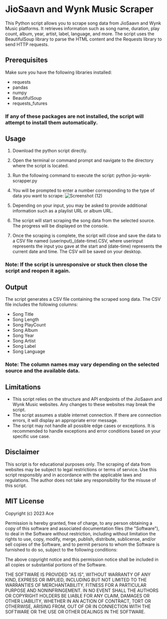 # JioSaavn and Wynk Music Scraper
This Python script allows you to scrape song data from JioSaavn and Wynk Music platforms. It retrieves information such as song name, duration, play count, album, year, artist, label, language, and more. The script uses the BeautifulSoup library to parse the HTML content and the Requests library to send HTTP requests.

## Prerequisites
Make sure you have the following libraries installed:
* requests
* pandas
* numpy
* BeautifulSoup
* requests_futures

### If any of these packages are not installed, the script will attempt to install them automatically.

## Usage
1. Download the python script directly.

2. Open the terminal or command prompt and navigate to the directory where the script is located.

3. Run the following command to execute the script:
python jio-wynk-scrapper.py

4. You will be prompted to enter a number corresponding to the type of data you want to scrape:
![Screenshot (12)](https://github.com/aceisreal/jio-wynk-scrapper/assets/42153415/d03ef511-452b-423a-8192-a845f0a98375)

5. Depending on your input, you may be asked to provide additional information such as a playlist URL or album URL.

6. The script will start scraping the song data from the selected source. The progress will be displayed on the console.

7. Once the scraping is complete, the script will close and save the data to a CSV file named (userinput)_(date-time).CSV, where userinput represents the input you gave at the start and (date-time) represents the current date and time. The CSV will be saved on your desktop.

### Note: If the script is unresponsive or stuck then close the script and reopen it again.

## Output
The script generates a CSV file containing the scraped song data. The CSV file includes the following columns:

* Song Title
* Song Length
* Song PlayCount
* Song Album
* Song Year
* Song Artist
* Song Label
* Song Language

### Note: The column names may vary depending on the selected source and the available data.

## Limitations
* This script relies on the structure and API endpoints of the JioSaavn and Wynk Music websites. Any changes to these websites may break the script.
* The script assumes a stable internet connection. If there are connection errors, it will display an appropriate error message.
* The script may not handle all possible edge cases or exceptions. It is recommended to handle exceptions and error conditions based on your specific use case.


## Disclaimer
This script is for educational purposes only. The scraping of data from websites may be subject to legal restrictions or terms of service. Use this script responsibly and in accordance with the applicable laws and regulations. The author does not take any responsibility for the misuse of this script.

## MIT License

Copyright (c) 2023 Ace

Permission is hereby granted, free of charge, to any person obtaining a copy
of this software and associated documentation files (the "Software"), to deal
in the Software without restriction, including without limitation the rights
to use, copy, modify, merge, publish, distribute, sublicense, and/or sell
copies of the Software, and to permit persons to whom the Software is
furnished to do so, subject to the following conditions:

The above copyright notice and this permission notice shall be included in all
copies or substantial portions of the Software.

THE SOFTWARE IS PROVIDED "AS IS", WITHOUT WARRANTY OF ANY KIND, EXPRESS OR
IMPLIED, INCLUDING BUT NOT LIMITED TO THE WARRANTIES OF MERCHANTABILITY,
FITNESS FOR A PARTICULAR PURPOSE AND NONINFRINGEMENT. IN NO EVENT SHALL THE
AUTHORS OR COPYRIGHT HOLDERS BE LIABLE FOR ANY CLAIM, DAMAGES OR OTHER
LIABILITY, WHETHER IN AN ACTION OF CONTRACT, TORT OR OTHERWISE, ARISING FROM,
OUT OF OR IN CONNECTION WITH THE SOFTWARE OR THE USE OR OTHER DEALINGS IN THE
SOFTWARE.
